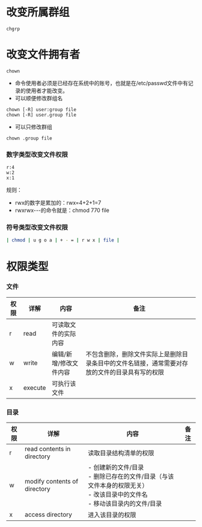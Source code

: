 # 改变所属群组
```shell
chgrp
```

# 改变文件拥有者
```shell
chown
```
- 命令使用者必须是已经存在系统中的账号，也就是在/etc/passwd文件中有记录的使用者才能改变。
- 可以顺便修改群组名
```shell
chown [-R] user:group file
chown [-R] user.group file
```
- 可以只修改群组
```shell
chown .group file
```

### 数字类型改变文件权限
```
r:4
w:2
x:1
```

规则：
- rwx的数字是累加的：rwx=4+2+1=7
- rwxrwx---的命令就是：chmod 770 file

### 符号类型改变文件权限
```bash
| chmod | u g o a | + - = | r w x | file |
```


# 权限类型

### 文件

| 权限  | 详解      | 内容           | 备注                                              |
| --- | ------- | ------------ | ----------------------------------------------- |
| r   | read    | 可读取文件的实际内容   |                                                 |
| w   | write   | 编辑/新增/修改文件内容 | 不包含删除，删除文件实际上是删除目录条目中的文件名链接，通常需要对存放的文件的目录具有写的权限 |
| x   | execute | 可执行该文件       |                                                 |

### 目录

| 权限  | 详解                           | 内容                                                                          | 备注  |
| --- | ---------------------------- | --------------------------------------------------------------------------- | --- |
| r   | read contents in directory   | 读取目录结构清单的权限                                                                 |     |
| w   | modify contents of directory | - 创建新的文件/目录<br>- 删除已存在的文件/目录（与该文件本身的权限无关）<br>- 改该目录中的文件名<br>-  移动该目录内的文件/目录 |     |
| x   | access directory             | 进入该目录的权限                                                                    |     |
